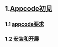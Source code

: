 
## 1.[Appcode初见](./Appcode初见.md)

### 1.1 [appcode要求](./appcode要求.md)

### 1.2 [安装和开展](./安装和开展.md)
